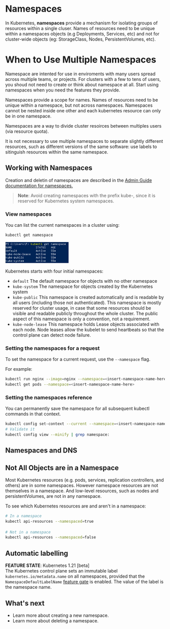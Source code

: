 # Namespaces

In Kubernetes, **namespaces** provide a mechanism for isolating groups of resources within a single cluser. Names of resources need to be unique within a namespaces objects (e.g Deployments, Services, etc) and not for cluster-wide objects (eg: StorageClass, Nodes, PersistentVolumes, etc).

# When to Use Multiple Namespaces

Namespace are intented for use in enviroments with many users spread across multiple teams, or projects. For clusters with a few to tens of users, you shoud not need to create or think about namespace at all. Start using namespaces when you need the features they provide.

Namespaces provide a scope for names. Names of resources need to be unique within a namespace, but not across namespaces. Namespaces cannot be nested inside one other and each kubernetes resource can only be in one namespace.

Namespaces are a way to divide cluster resoirces between multiples users (via resource quota).

It is not necessary to use multiple namespaces to separate slightly different resources, such as different versions of the same software: use labels to sitinguish resources within the same namespace.

## Working with Namespaces

Creation and deletin of namespaces are described in the [Admin Guide documentation for namespaces.](https://kubernetes.io/docs/tasks/administer-cluster/namespaces/)

> **Note**: Avoid creating namespaces with the prefix kube-, since it is reserved for Kubernetes system namespaces.


### View namespaces
You can list the current namespaces in a cluster using:
```bash
kubectl get namespace
```
<img src="./img/get-namespaces.png" alt="drawing" width="200"/>

Kubernetes starts with four initial namespaces:

* `default` The default namespace for objects with no other namespace
* `kube-system` The namespace for objects created by the Kubernetes system
* `kube-public` This namespace is created automatically and is readable by all users (including those not authenticated). This namespace is mostly reserved for cluster usage, in case that some resources should be visible and readable publicly throughout the whole cluster. The public aspect of this namespace is only a convention, not a requirement.
* `kube-node-lease` This namespace holds Lease objects associated with each node. Node leases allow the kubelet to send heartbeats so that the control plane can detect node failure.

### Setting the namespaces for a request

To set the namespace for a current request, use the `--namespace` flag.

For example:
```bash
kubectl run nginx --image=nginx --namespace=<insert-namespace-name-here>
kubectl get pods --namespace=<insert-namespace-name-here>
```

### Setting the namespaces reference
You can permanently save the namespace for all subsequent kubectl commands in that context.
```bash
kubectl config set-context --current --namespace=<insert-namespace-name-here>
# Validate it
kubectl config view --minify | grep namespace:
```

## Namespaces and DNS

## Not All Objects are in a Namespace 
Most Kubernetes resources (e.g. pods, services, replication controllers, and others) are in some namespaces. However namespace resources are not themselves in a namespace. And low-level resources, such as nodes and persistentVolumes, are not in any namespace.

To see which Kubernetes resources are and aren't in a namespace:

```bash
# In a namespace
kubectl api-resources --namespaced=true

# Not in a namespace
kubectl api-resources --namespaced=false
```

## Automatic labelling

**FEATURE STATE**: Kubernetes 1.21 [beta] <br>
The Kubernetes control plane sets an immutable label `kubernetes.io/metadata.name` on all namespaces, provided that the `NamespaceDefaultLabelName` [feature gate](https://kubernetes.io/docs/reference/command-line-tools-reference/feature-gates/) is enabled. The value of the label is the namespace name.

## What's next
* Learn more about creating a new namespace.
* Learn more about deleting a namespace.

